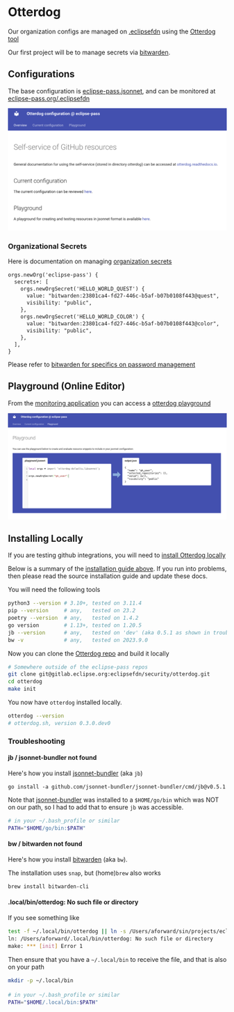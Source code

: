 # Otterdog

Our organization configs are managed on [.eclipsefdn](https://github.com/eclipse-pass/.eclipsefdn)
using the [Otterdog tool](https://gitlab.eclipse.org/eclipsefdn/security/otterdog)

Our first project will be to manage secrets via [bitwarden](/docs/infra/bitwarden.md).

## Configurations

The base configuration is [eclipse-pass.jsonnet](https://github.com/eclipse-pass/.eclipsefdn/blob/main/otterdog/eclipse-pass.jsonnet),
and can be monitored at [eclipse-pass.org/.eclipsefdn](https://eclipse-pass.org/.eclipsefdn/)

![Otterdog Config Monitoring](/docs/assets/otterdog/dashboard.png)

### Organizational Secrets

Here is documentation on managing [organization secrets](https://otterdog.readthedocs.io/en/latest/reference/organization/secret/)

```jsonnet
orgs.newOrg('eclipse-pass') {
  secrets+: [
    orgs.newOrgSecret('HELLO_WORLD_QUEST') {
      value: "bitwarden:23801ca4-fd27-446c-b5af-b07b0108f443@quest",
      visibility: "public",
    },
    orgs.newOrgSecret('HELLO_WORLD_COLOR') {
      value: "bitwarden:23801ca4-fd27-446c-b5af-b07b0108f443@color",
      visibility: "public",
    },
  ],
}
```

Please refer to [bitwarden for specifics on password management](/docs/infra/bitwarden.md)

## Playground (Online Editor)

From the [monitoring application]((https://eclipse-pass.org/.eclipsefdn/)) you can access a [otterdog playground](http://eclipse-pass.org/.eclipsefdn/playground/)

![Otterdog Playground](/docs/assets/otterdog/playground.png)

## Installing Locally

If you are testing github integrations, you will need to [install Otterdog locally](https://otterdog.readthedocs.io/en/latest/install/)

Below is a summary of the [installation guide above](https://otterdog.readthedocs.io/en/latest/install/).
If you run into problems, then please read the source installation guide and update these docs.

You will need the following tools

```bash
python3 --version # 3.10+, tested on 3.11.4
pip --version     # any,   tested on 23.2
poetry --version  # any,   tested on 1.4.2
go version        # 1.13+, tested on 1.20.5
jb --version      # any,   tested on 'dev' (aka 0.5.1 as shown in troubleshooting below)
bw -v             # any,   tested on 2023.9.0
```

Now you can clone the [Otterdog repo](https://gitlab.eclipse.org/eclipsefdn/security/otterdog/)
and build it locally

```bash
# Somewhere outside of the eclipse-pass repos
git clone git@gitlab.eclipse.org:eclipsefdn/security/otterdog.git
cd otterdog
make init
```

You now have `otterdog` installed locally.

```bash
otterdog --version
# otterdog.sh, version 0.3.0.dev0
```

### Troubleshooting

#### jb / jsonnet-bundler not found

Here's how you install [jsonnet-bundler](https://github.com/jsonnet-bundler/jsonnet-bundler) (aka `jb`)

```
go install -a github.com/jsonnet-bundler/jsonnet-bundler/cmd/jb@v0.5.1
```

Note that [jsonnet-bundler](https://github.com/jsonnet-bundler/jsonnet-bundler) was installed to a `$HOME/go/bin` which was NOT
on our path, so I had to add that to ensure `jb` was accessible.

```bash
# in your ~/.bash_profile or similar
PATH="$HOME/go/bin:$PATH"
```

#### bw / bitwarden not found

Here's how you install [bitwarden](https://github.com/bitwarden/clients) (aka `bw`).

The installation uses `snap`, but (home)`brew` also works

```bash
brew install bitwarden-cli
```

#### .local/bin/otterdog: No such file or directory

If you see something like

```bash
test -f ~/.local/bin/otterdog || ln -s /Users/aforward/sin/projects/eclipse-pass/otterdog/otterdog.sh ~/.local/bin/otterdog
ln: /Users/aforward/.local/bin/otterdog: No such file or directory
make: *** [init] Error 1
```

Then ensure that you have a `~/.local/bin` to receive the file, and that is also on your path

```bash
mkdir -p ~/.local/bin

# in your ~/.bash_profile or similar
PATH="$HOME/.local/bin:$PATH"
```

